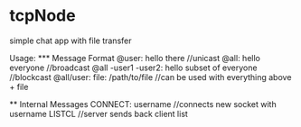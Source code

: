 # tcpNode
simple chat app with file transfer

Usage:
*** Message Format
 @user: hello there //unicast
 @all: hello everyone //broadcast
 @all -user1 -user2: hello subset of everyone //blockcast
 @all/user: file: /path/to/file //can be used with everything above + file

** Internal Messages
 CONNECT: username //connects new socket with username
 LISTCL //server sends back client list